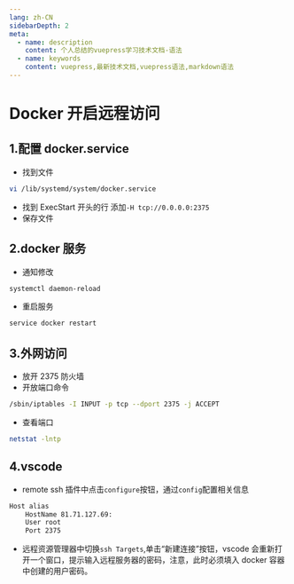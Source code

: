 ```yaml
---
lang: zh-CN
sidebarDepth: 2
meta:
  - name: description
    content: 个人总结的vuepress学习技术文档-语法
  - name: keywords
    content: vuepress,最新技术文档,vuepress语法,markdown语法
---
```


# Docker 开启远程访问

## 1.配置 docker.service

- 找到文件

```sh
vi /lib/systemd/system/docker.service
```

- 找到 ExecStart 开头的行 添加`-H tcp://0.0.0.0:2375`
- 保存文件

## 2.docker 服务

- 通知修改

```sh
systemctl daemon-reload
```

- 重启服务

```sh
service docker restart
```

## 3.外网访问

- 放开 2375 防火墙
- 开放端口命令

```sh
/sbin/iptables -I INPUT -p tcp --dport 2375 -j ACCEPT
```

- 查看端口

```sh
netstat -lntp
```

## 4.vscode

- remote ssh 插件中点击`configure`按钮，通过`config`配置相关信息

```sh
Host alias
    HostName 81.71.127.69:
    User root
    Port 2375
```

- 远程资源管理器中切换`ssh Targets`,单击“新建连接”按钮，vscode 会重新打开一个窗口，提示输入远程服务器的密码，注意，此时必须填入 docker 容器中创建的用户密码。

